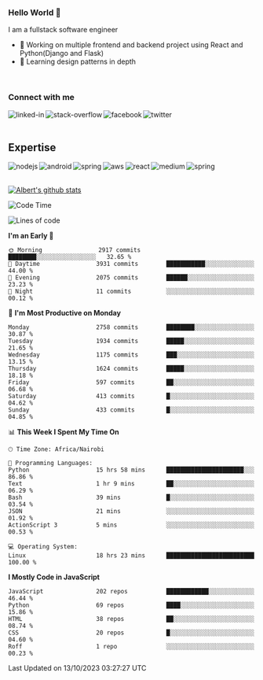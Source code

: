 

### Hello World 👋
I am a fullstack software engineer
- 🔭 Working on multiple frontend and backend project using React and Python(Django and Flask)
- 🌱 Learning design patterns in depth

<br>

### Connect with me

[<img align="left" alt="linked-in" src="https://img.shields.io/badge/linkedin-%230077B5.svg?&style=for-the-badge&logo=linkedin&logoColor=white" />](https://www.linkedin.com/in/albert-byrone/)

<!-- [<img align="left" alt="medium" src="https://img.shields.io/badge/medium-%2312100E.svg?&style=for-the-badge&logo=medium&logoColor=white" />](https://56faisal.medium.com/) -->

[<img align="left" alt="stack-overflow" src="https://img.shields.io/badge/stack%20overflow-FE7A16?logo=stack-overflow&logoColor=white&style=for-the-badge" />](https://stackoverflow.com/users/11916317/albert-byrone)

[<img align="left" alt="facebook" src="https://img.shields.io/badge/facebook-%231877F2.svg?&style=for-the-badge&logo=facebook&logoColor=white" />](https://web.facebook.com/albert.byrone.1/)

[<img align="left" alt="twitter" src="https://img.shields.io/badge/twitter-%231DA1F2.svg?&style=for-the-badge&logo=twitter&logoColor=white" />](https://twitter.com/byrone_albert)

<br>

<br>

## Expertise
<img align="left" alt="nodejs" src="https://img.shields.io/badge/python%20-%2343853D.svg?&style=for-the-badge&logo=node.js&logoColor=white" />
<img align="left" alt="android" src="https://img.shields.io/badge/Flask-3DDC84?logo=android&logoColor=white&style=for-the-badge" />
<img align="left" alt="spring" src="https://img.shields.io/badge/drf%20-%236DB33F.svg?&style=for-the-badge&logo=spring&logoColor=white" />
<img align="left" alt="aws" src="https://img.shields.io/badge/django%20AWS-%23232F3E?logo=amazon-aws&logoColor=white&style=for-the-badge" />
<img align="left" alt="react" src="https://img.shields.io/badge/react%20-%2320232a.svg?&style=for-the-badge&logo=react&logoColor=%2361DAFB" />
<img align="left" alt="medium" src="https://img.shields.io/badge/Angular-%23316192.svg?&style=for-the-badge&logo=postgresql&logoColor=white" />
<img align="left" alt="spring" src="https://img.shields.io/badge/Javascript%20-%236DB33F.svg?&style=for-the-badge&logo=spring&logoColor=white" />
<br>
<br>


[![Albert's github stats](https://github-readme-stats.vercel.app/api?username=Albert-Byrone&count_private=true&show_icons=true&theme=radical&hide_rank=false)](https://github.com/anuraghazra/github-readme-stats)

<!-- [![Top Langs](https://github-readme-stats.vercel.app/api/top-langs/?username=Albert-Byrone&layout=compact)](https://github.com/anuraghazra/github-readme-stats) -->

<!--
**Albert-Byrone/Albert-Byrone** is a ✨ _special_ ✨ repository because its `README.md` (this file) appears on your GitHub profile.

Here are some ideas to get you started:

- 🔭 I’m currently working on ...
- 🌱 I’m currently learning ...
- 👯 I’m looking to collaborate on ...
- 🤔 I’m looking for help with ...
- 💬 Ask me about ...
- 📫 How to reach me: ...
- 😄 Pronouns: ...
- ⚡ Fun fact: ...
-->


<!--START_SECTION:waka-->
![Code Time](http://img.shields.io/badge/Code%20Time-724%20hrs%2050%20mins-blue)

![Lines of code](https://img.shields.io/badge/From%20Hello%20World%20I%27ve%20Written-62.6%20million%20lines%20of%20code-blue)

**I'm an Early 🐤** 

```text
🌞 Morning                2917 commits        ████████░░░░░░░░░░░░░░░░░   32.65 % 
🌆 Daytime                3931 commits        ███████████░░░░░░░░░░░░░░   44.00 % 
🌃 Evening                2075 commits        ██████░░░░░░░░░░░░░░░░░░░   23.23 % 
🌙 Night                  11 commits          ░░░░░░░░░░░░░░░░░░░░░░░░░   00.12 % 
```
📅 **I'm Most Productive on Monday** 

```text
Monday                   2758 commits        ████████░░░░░░░░░░░░░░░░░   30.87 % 
Tuesday                  1934 commits        █████░░░░░░░░░░░░░░░░░░░░   21.65 % 
Wednesday                1175 commits        ███░░░░░░░░░░░░░░░░░░░░░░   13.15 % 
Thursday                 1624 commits        █████░░░░░░░░░░░░░░░░░░░░   18.18 % 
Friday                   597 commits         ██░░░░░░░░░░░░░░░░░░░░░░░   06.68 % 
Saturday                 413 commits         █░░░░░░░░░░░░░░░░░░░░░░░░   04.62 % 
Sunday                   433 commits         █░░░░░░░░░░░░░░░░░░░░░░░░   04.85 % 
```


📊 **This Week I Spent My Time On** 

```text
🕑︎ Time Zone: Africa/Nairobi

💬 Programming Languages: 
Python                   15 hrs 58 mins      ██████████████████████░░░   86.86 % 
Text                     1 hr 9 mins         ██░░░░░░░░░░░░░░░░░░░░░░░   06.29 % 
Bash                     39 mins             █░░░░░░░░░░░░░░░░░░░░░░░░   03.54 % 
JSON                     21 mins             ░░░░░░░░░░░░░░░░░░░░░░░░░   01.92 % 
ActionScript 3           5 mins              ░░░░░░░░░░░░░░░░░░░░░░░░░   00.53 % 

💻 Operating System: 
Linux                    18 hrs 23 mins      █████████████████████████   100.00 % 
```

**I Mostly Code in JavaScript** 

```text
JavaScript               202 repos           ████████████░░░░░░░░░░░░░   46.44 % 
Python                   69 repos            ████░░░░░░░░░░░░░░░░░░░░░   15.86 % 
HTML                     38 repos            ██░░░░░░░░░░░░░░░░░░░░░░░   08.74 % 
CSS                      20 repos            █░░░░░░░░░░░░░░░░░░░░░░░░   04.60 % 
Roff                     1 repo              ░░░░░░░░░░░░░░░░░░░░░░░░░   00.23 % 
```




 Last Updated on 13/10/2023 03:27:27 UTC
<!--END_SECTION:waka-->

